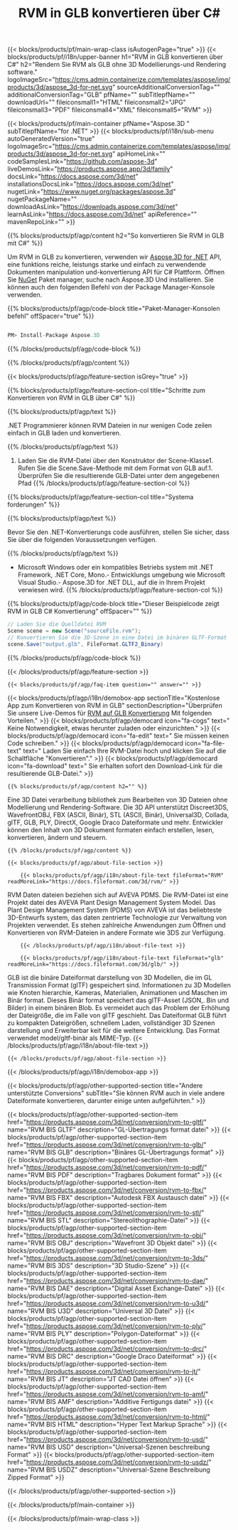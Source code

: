 ﻿---
title: RVM in GLB konvertieren über C# 
weight: 530
url: /de/net/conversion/rvm-to-glb/ 
description: Beispielcode für die Konvertierung von RVM in GLB C#. Verwenden Sie API Beispielcode für Batch RVM-Dateien in GLB-Konvertierung innerhalb von VB.NET, Asp.NET oder einer beliebigen .NET-basierten Anwendung.
---
{{< blocks/products/pf/main-wrap-class isAutogenPage="true" >}}
{{< blocks/products/pf/i18n/upper-banner h1="RVM in GLB konvertieren über C#" h2="Rendern Sie RVM als GLB ohne 3D Modellierungs-und Rendering software." logoImageSrc="https://cms.admin.containerize.com/templates/aspose/img/products/3d/aspose_3d-for-net.svg" sourceAdditionalConversionTag="" additionalConversionTag="GLB" pfName="" subTitlepfName="" downloadUrl="" fileiconsmall1="HTML" fileiconsmall2="JPG" fileiconsmall3="PDF" fileiconsmall4="XML" fileiconsmall5="RVM" >}}

{{< blocks/products/pf/main-container pfName="Aspose.3D " subTitlepfName="for .NET" >}}
{{< blocks/products/pf/i18n/sub-menu autoGeneratedVersion="true" logoImageSrc="https://cms.admin.containerize.com/templates/aspose/img/products/3d/aspose_3d-for-net.svg" apiHomeLink="" codeSamplesLink="https://github.com/aspose-3d" liveDemosLink="https://products.aspose.app/3d/family" docsLink="https://docs.aspose.com/3d/net" installationsDocsLink="https://docs.aspose.com/3d/net" nugetLink="https://www.nuget.org/packages/aspose.3d" nugetPackageName="" downloadAsLink="https://downloads.aspose.com/3d/net" learnAsLink="https://docs.aspose.com/3d/net" apiReference="" mavenRepoLink="" >}}

{{% blocks/products/pf/agp/content h2="So konvertieren Sie RVM in GLB mit C#" %}}

 Um RVM in GLB zu konvertieren, verwenden wir
 [Aspose.3D for .NET](https://products.aspose.com/3d/net) 
 API, eine funktions reiche, leistungs starke und einfach zu verwendende Dokumenten manipulation und-konvertierung API für C# Plattform. Öffnen Sie
 [NuGet](https://www.nuget.org/packages/aspose.3d) 
 Paket manager, suche nach
 Aspose.3D 
 Und installieren. Sie können auch den folgenden Befehl von der Package Manager-Konsole verwenden.

{{% blocks/products/pf/agp/code-block title="Paket-Manager-Konsolen befehl" offSpacer="true" %}}

```cs

PM> Install-Package Aspose.3D


```

{{% /blocks/products/pf/agp/code-block %}}

{{% /blocks/products/pf/agp/content %}}

{{< blocks/products/pf/agp/feature-section isGrey="true" >}}

{{% blocks/products/pf/agp/feature-section-col title="Schritte zum Konvertieren von RVM in GLB über C#" %}}

{{% blocks/products/pf/agp/text %}}

 .NET Programmierer können RVM Dateien in nur wenigen Code zeilen einfach in GLB laden und konvertieren.

{{% /blocks/products/pf/agp/text %}}

1. Laden Sie die RVM-Datei über den Konstruktor der Scene-Klasse1. Rufen Sie die Scene.Save-Methode mit dem Format von GLB auf.1. Überprüfen Sie die resultierende GLB-Datei unter dem angegebenen Pfad
{{% /blocks/products/pf/agp/feature-section-col %}}

{{% blocks/products/pf/agp/feature-section-col title="Systema forderungen" %}}

{{% blocks/products/pf/agp/text %}}

 Bevor Sie den .NET-Konvertierungs code ausführen, stellen Sie sicher, dass Sie über die folgenden Voraussetzungen verfügen.

{{% /blocks/products/pf/agp/text %}}

- Microsoft Windows oder ein kompatibles Betriebs system mit .NET Framework, .NET Core, Mono.- Entwicklungs umgebung wie Microsoft Visual Studio.- Aspose.3D for .NET DLL, auf die in Ihrem Projekt verwiesen wird.
{{% /blocks/products/pf/agp/feature-section-col %}}

{{% blocks/products/pf/agp/code-block title="Dieser Beispielcode zeigt RVM in GLB C# Konvertierung" offSpacer="" %}}

```cs
// Laden Sie die Quelldatei RVM
Scene scene = new Scene("sourceFile.rvm");
// Konvertieren Sie die 3D-Szene in eine Datei im binären GLTF-Format
scene.Save("output.glb", FileFormat.GLTF2_Binary)

```

{{% /blocks/products/pf/agp/code-block %}}

{{< /blocks/products/pf/agp/feature-section >}}

    {{< blocks/products/pf/agp/faq-item question="" answer="" >}}
 

<!-- aboutfile Starts -->

{{< blocks/products/pf/agp/i18n/demobox-app sectionTitle="Kostenlose App zum Konvertieren von RVM in GLB" sectionDescription="Überprüfen Sie unsere Live-Demos für [RVM auf GLB Konvertierung](https://products.aspose.app/3d/conversion/rvm-to-glb) Mit folgenden Vorteilen." >}}
        {{< blocks/products/pf/agp/democard icon="fa-cogs" text=" Keine Notwendigkeit, etwas herunter zuladen oder einzurichten." >}}
        {{< blocks/products/pf/agp/democard icon="fa-edit" text=" Sie müssen keinen Code schreiben." >}}
        {{< blocks/products/pf/agp/democard icon="fa-file-text" text=" Laden Sie einfach Ihre RVM-Datei hoch und klicken Sie auf die Schaltfläche \"Konvertieren\"." >}}
        {{< blocks/products/pf/agp/democard icon="fa-download" text=" Sie erhalten sofort den Download-Link für die resultierende GLB-Datei." >}}

    {{% blocks/products/pf/agp/content h2="" %}}

 Eine 3D Datei verarbeitung bibliothek zum Bearbeiten von 3D Dateien ohne Modellierung und Rendering-Software. Die 3D API unterstützt Discreet3DS, WavefrontOBJ, FBX (ASCII, Binär), STL (ASCII, Binär), Universal3D, Collada, glTF, GLB, PLY, DirectX, Google Draco Dateiformate und mehr. Entwickler können den Inhalt von 3D Dokument formaten einfach erstellen, lesen, konvertieren, ändern und steuern.



    {{% /blocks/products/pf/agp/content %}}

    {{< blocks/products/pf/agp/about-file-section >}}

        {{< blocks/products/pf/agp/i18n/about-file-text fileFormat="RVM" readMoreLink="https://docs.fileformat.com/3d/rvm/" >}}
RVM Daten dateien beziehen sich auf AVEVA PDMS. Die RVM-Datei ist eine Projekt datei des AVEVA Plant Design Management System Model. Das Plant Design Management System (PDMS) von AVEVA ist das beliebteste 3D-Entwurfs system, das daten zentrierte Technologie zur Verwaltung von Projekten verwendet. Es stehen zahlreiche Anwendungen zum Öffnen und Konvertieren von RVM-Dateien in andere Formate wie 3DS zur Verfügung.

        {{< /blocks/products/pf/agp/i18n/about-file-text >}}

        {{< blocks/products/pf/agp/i18n/about-file-text fileFormat="glb" readMoreLink="https://docs.fileformat.com/3d/glb/" >}}
GLB ist die binäre Dateiformat darstellung von 3D Modellen, die im GL Transmission Format (glTF) gespeichert sind. Informationen zu 3D Modellen wie Knoten hierarchie, Kameras, Materialien, Animationen und Maschen im Binär format. Dieses Binär format speichert das glTF-Asset (JSON,. Bin und Bilder) in einem binären Blob. Es vermeidet auch das Problem der Erhöhung der Dateigröße, die im Falle von glTF geschieht. Das Dateiformat GLB führt zu kompakten Dateigrößen, schnellem Laden, vollständiger 3D Szenen darstellung und Erweiterbar keit für die weitere Entwicklung. Das Format verwendet model/gltf-binär als MIME-Typ.
        {{< /blocks/products/pf/agp/i18n/about-file-text >}}

    {{< /blocks/products/pf/agp/about-file-section >}}

{{< /blocks/products/pf/agp/i18n/demobox-app >}}

<!-- aboutfile Ends -->

{{< blocks/products/pf/agp/other-supported-section title="Andere unterstützte Conversions" subTitle="Sie können RVM auch in viele andere Dateiformate konvertieren, darunter einige unten aufgeführten." >}}

{{< blocks/products/pf/agp/other-supported-section-item href="https://products.aspose.com/3d/net/conversion/rvm-to-gltf/" name="RVM BIS GLTF" description="GL-Übertragungs format datei" >}}
{{< blocks/products/pf/agp/other-supported-section-item href="https://products.aspose.com/3d/net/conversion/rvm-to-glb/" name="RVM BIS GLB" description="Binäres GL-Übertragungs format" >}}
{{< blocks/products/pf/agp/other-supported-section-item href="https://products.aspose.com/3d/net/conversion/rvm-to-pdf/" name="RVM BIS PDF" description="Tragbares Dokument format" >}}
{{< blocks/products/pf/agp/other-supported-section-item href="https://products.aspose.com/3d/net/conversion/rvm-to-fbx/" name="RVM BIS FBX" description="Autodesk FBX Austausch datei" >}}
{{< blocks/products/pf/agp/other-supported-section-item href="https://products.aspose.com/3d/net/conversion/rvm-to-stl/" name="RVM BIS STL" description="Stereolithographie-Datei" >}}
{{< blocks/products/pf/agp/other-supported-section-item href="https://products.aspose.com/3d/net/conversion/rvm-to-obj/" name="RVM BIS OBJ" description="Wavefront 3D Objekt datei" >}}
{{< blocks/products/pf/agp/other-supported-section-item href="https://products.aspose.com/3d/net/conversion/rvm-to-3ds/" name="RVM BIS 3DS" description="3D Studio-Szene" >}}
{{< blocks/products/pf/agp/other-supported-section-item href="https://products.aspose.com/3d/net/conversion/rvm-to-dae/" name="RVM BIS DAE" description="Digital Asset Exchange-Datei" >}}
{{< blocks/products/pf/agp/other-supported-section-item href="https://products.aspose.com/3d/net/conversion/rvm-to-u3d/" name="RVM BIS U3D" description="Universal 3D Datei" >}}
{{< blocks/products/pf/agp/other-supported-section-item href="https://products.aspose.com/3d/net/conversion/rvm-to-ply/" name="RVM BIS PLY" description="Polygon-Dateiformat" >}}
{{< blocks/products/pf/agp/other-supported-section-item href="https://products.aspose.com/3d/net/conversion/rvm-to-drc/" name="RVM BIS DRC" description="Google Draco Dateiformat" >}}
{{< blocks/products/pf/agp/other-supported-section-item href="https://products.aspose.com/3d/net/conversion/rvm-to-jt/" name="RVM BIS JT" description="JT CAD Datei öffnen" >}}
{{< blocks/products/pf/agp/other-supported-section-item href="https://products.aspose.com/3d/net/conversion/rvm-to-amf/" name="RVM BIS AMF" description="Additive Fertigungs datei" >}}
{{< blocks/products/pf/agp/other-supported-section-item href="https://products.aspose.com/3d/net/conversion/rvm-to-html/" name="RVM BIS HTML" description="Hyper Text Markup Sprache" >}}
{{< blocks/products/pf/agp/other-supported-section-item href="https://products.aspose.com/3d/net/conversion/rvm-to-usd/" name="RVM BIS USD" description="Universal-Szenen beschreibung Format" >}}
{{< blocks/products/pf/agp/other-supported-section-item href="https://products.aspose.com/3d/net/conversion/rvm-to-usdz/" name="RVM BIS USDZ" description="Universal-Szene Beschreibung Zipped Format" >}}

{{< /blocks/products/pf/agp/other-supported-section >}}

{{< /blocks/products/pf/main-container >}}
    
{{< /blocks/products/pf/main-wrap-class >}}

